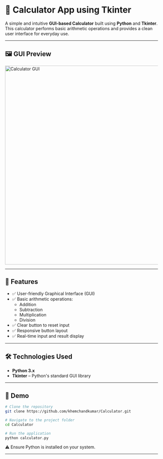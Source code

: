 # 🧮 Calculator App using Tkinter

A simple and intuitive **GUI-based Calculator** built using **Python** and **Tkinter**. This calculator performs basic arithmetic operations and provides a clean user interface for everyday use.

---

## 🖼️ GUI Preview

<img width="623" height="656" alt="Calculator GUI" src="https://github.com/user-attachments/assets/a253c0b4-247a-4cf4-81ff-7ac9de7ae95a" />


---

## 🚀 Features

- ✅ User-friendly Graphical Interface (GUI)
- ✅ Basic arithmetic operations:
  - Addition
  - Subtraction
  - Multiplication
  - Division
- ✅ Clear button to reset input
- ✅ Responsive button layout
- ✅ Real-time input and result display

---

## 🛠️ Technologies Used

- **Python 3.x**
- **Tkinter** – Python's standard GUI library

---

## 📸 Demo

```bash
# Clone the repository
git clone https://github.com/khemchandkumar/Calculator.git

# Navigate to the project folder
cd Calculator

# Run the application
python calculator.py
```
⚠️ Ensure Python is installed on your system.

---



